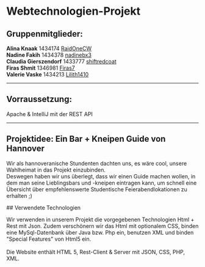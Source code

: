 # Webtechnologien-Projekt 

## Gruppenmitglieder:  
**Alina Knaak** 		1434174		[RaidOneCW](https://github.com/raisonecw) <br>
**Nadine Fakih** 		1434378		[nadinebx3](https://github.com/nadinebx3)<br>
**Claudia Gierszendorf** 	1433777		[shiftredcoat](https://github.com/shiftredcoat)<br>
**Firas Shmit**			1346981		[Firas7](https://github.com/firas7)<br>
**Valerie Vaske**		1434213		[Lilith1410](https://github.com/lilith1410)<br>
***
## Vorraussetzung: 
Apache & IntelliJ mit der REST API<br>
***
## Projektidee: Ein Bar + Kneipen Guide von Hannover

<p>Wir als hannoveranische Stundenten dachten uns, es wäre cool, unsere Wahlheimat in das Projekt einzubinden. <br>
Deswegen haben wir uns überlegt, dass wir einen Guide machen wollen, in dem man seine Lieblingsbars und -kneipen eintragen kann, um schnell eine Übersicht über empfehlenswerte Studentische Feierabendlokationen zu erhalten ;) <br>
</p>
## Verwendete Technologien
<p>Wir verwenden in unserem Projekt die vorgegebenen Technologien Html + Rest mit Json. Zudem verschönern wir das Html mit optionalem CSS, binden eine MySql-Datenbank über Java bzw. Php ein, benutzen XML und binden "Special Features" von Html5 ein. <br>
<br>
Die Website enthält HTML 5, Rest-Client & Server mit JSON, CSS, PHP, XML. 
</p>




